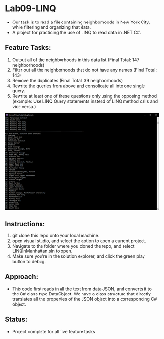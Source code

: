 # Lab09-LINQ
- Our task is to read a file containing neighborhoods in New York City, while filtering and organizing that data.
- A project for practicing the use of LINQ to read data in .NET C#.

## Feature Tasks:
1. Output all of the neighborhoods in this data list (Final Total: 147 neighborhoods)
2. Filter out all the neighborhoods that do not have any names (Final Total: 143)
3. Remove the duplicates (Final Total: 39 neighborhoods)
4. Rewrite the queries from above and consolidate all into one single query.
5. Rewrite at least one of these questions only using the opposing method (example: Use LINQ Query statements instead of LINQ method calls and vice versa.)

![App in Action](LINQInManhattan/LINQInManhattan/assets/LINQInAction.png)

## Instructions:
1. git clone this repo onto your local machine.
2. open visual studio, and select the option to open a current project.
3. Navigate to the folder where you cloned the repo, and select LINQInManhattan.sln to open.
4. Make sure you're in the solution explorer, and click the green play button to debug.

## Approach:
- This code first reads in all the text from data.JSON, and converts it to the C# class type DataObject. We have a class structure that directly translates all the properties of the JSON object into a corresponding C# object.

## Status:
- Project complete for all five feature tasks
